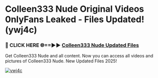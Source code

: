 # Colleen333 Nude Original Videos 0nlyFans Leaked - Files Updated! (ywj4c)

<h3>🔴 CLICK HERE 🌐==►► <a href="https://tinyurl.com/yc6ubb5a" rel="nofollow">Colleen333 Nude Updated Files</a></h3>

Get Colleen333 Nude and all content. Now you can access all videos and pictures of Colleen333 Nude. New Updated Files 2025!

[![ywj4c](https://i.imgur.com/7eu0CRL.gif)](https://tinyurl.com/yc6ubb5a)
